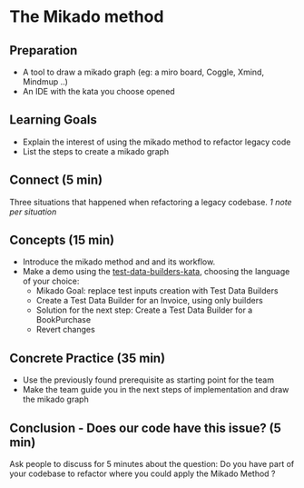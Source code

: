 # The Mikado method

## Preparation
- A tool to draw a mikado graph (eg: a miro board, Coggle, Xmind, Mindmup ..)
- An IDE with the kata you choose opened

## Learning Goals
- Explain the interest of using the mikado method to refactor legacy code
- List the steps to create a mikado graph

## Connect (5 min)
Three situations that happened when refactoring a legacy codebase.  *1 note per situation*

## Concepts (15 min)
- Introduce the mikado method and and its workflow.
- Make a demo using the [test-data-builders-kata](../test-data-builders-kata), choosing the language of your choice:
  - Mikado Goal: replace test inputs creation with Test Data Builders
  - Create a Test Data Builder for an Invoice, using only builders
  - Solution for the next step: Create a Test Data Builder for a BookPurchase
  - Revert changes

## Concrete Practice (35 min)
- Use the previously found prerequisite as starting point for the team
- Make the team guide you in the next steps of implementation and draw the mikado graph

## Conclusion - Does our code have this issue? (5 min)
Ask people to discuss for 5 minutes about the question:
Do you have part of your codebase to refactor where you could apply the Mikado Method ? 

